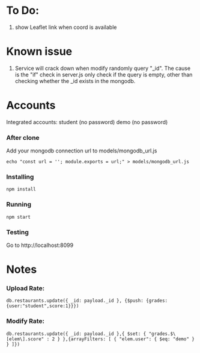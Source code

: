 # To Do:
1. show Leaflet link when coord is available

# Known issue
1. Service will crack down when modify randomly query "_id". The cause is the "if" check in server.js only check if the query is empty, other than checking whether the _id exists in the mongodb.

# Accounts
Integrated accounts: 
student (no password)
demo (no password)

### After clone
Add your mongodb connection url to models/mongodb_url.js

```
echo "const url = ''; module.exports = url;" > models/mongodb_url.js
```

### Installing
```
npm install
```
### Running
```
npm start
```
### Testing
Go to http://localhost:8099

# Notes

### Upload Rate:
```
db.restaurants.update({ _id: payload._id }, {$push: {grades: {user:"student",score:1}}})
```

### Modify Rate:
```
db.restaurants.update({ _id: payload._id },{ $set: { "grades.$\[elem\].score" : 2 } },{arrayFilters: [ { "elem.user": { $eq: "demo" } } ]})
```